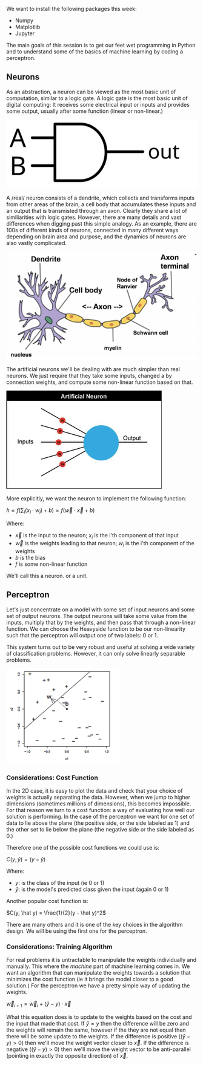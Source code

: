 We want to install the following packages this week:
  - Numpy
  - Matplotlib
  - Jupyter

The main goals of this session is to get our feet wet programming in Python and to understand some of the basics of machine learning by coding a perceptron.

## Neurons

As an abstraction, a neuron can be viewed as the most basic unit of computation, similar to a logic gate.
A logic gate is the most basic unit of digital computing: It receives some electrical input or inputs and provides some output, usually after some function (linear or non-linear.)

![alt text](AndGate.svg "And Gate")

A /real/ neuron consists of a dendrite, which collects and transforms inputs from other areas of the brain, a cell body that accumulates these inputs and an output that is transmisted through an axon.
Clearly they share a lot of similiarities with logic gates.
However, there are many details and vast differences when digging past this simple analogy.
As an example, there are 100s of different kinds of neurons, connected in many different ways depending on brain area and purpose, and the dynamics of neurons are also vastly complicated.

![alt text](neuron.jpg "Neuron")

The artificial neurons we'll be dealing with are much simpler than real neurons.
We just require that they take some inputs, changed a by connection weights, and compute some non-linear function based on that.

![alt text](artificialNeuron.jpg "Neuron")

More explicitly, we want the neuron to implement the following function:

$h = f\left( \displaystyle \sum_i \left(x_i \cdot w_i\right) + b \right) = f(\vec w \cdot \vec x + b)$

Where:
  - $\vec x$ is the input to the neuron; $x_i$ is the i'th component of that input
  - $\vec w$ is the weights leading to that neuron; $w_i$ is the i'th component of the weights
  - $b$ is the bias
  - $f$ is some non-linear function

We'll call this a neuron. or a unit.

## Perceptron

Let's just concentrate on a model with some set of input neurons and some set of output neurons.
The output neurons will take some value from the inputs, multiply that by the weights, and then pass that through a non-linear function.
We can choose the Heavyside function to be our non-linearity such that the perceptron will output one of two labels: 0 or 1.

This system turns out to be very robust and useful at solving a wide variety of classification problems.
However, it can only solve linearly separable problems.

![alt text](linearClassifier.png "Neuron")

### Considerations: Cost Function
In the 2D case, it is easy to plot the data and check that your choice of weights is actually separating the data.
However, when we jump to higher dimensions (sometimes millions of dimensions), this becomes impossible.
For that reason we turn to a cost function: a way of evaluating how well our solution is performing.
In the case of the perceptron we want for one set of data to lie above the plane (the positive side, or the side labeled as 1) and the other set to lie below the plane (the negative side or the side labeled as 0.)

Therefore one of the possible cost functions we could use is:

$C(y, \hat y) = (y -  \hat y)$

Where:
  - $y$: is the class of the input (ie 0 or 1)
  - $\hat y$: is the model's predicted class given the input (again 0 or 1)

Another popular cost function is:

$C(y, \hat y) = \frac{1}{2}(y -  \hat y)^2$

There are many others and it is one of the key choices in the algorithm design. We will be using the first one for the perceptron.


### Considerations: Training Algorithm
For real problems it is untractable to manipulate the weights individually and manually. This where the _machine_ part of machine learning comes in. We want an algorithm that can manipulate the weights towards a solution that minimizes the cost function (ie it brings the model closer to a good solution.) For the perceptron we have a pretty simple way of updating the weights.

$\vec w_{i+1} = \vec w_i + (\hat y - y)\cdot\vec x$

What this equation does is to update to the weights based on the cost and the input that made that cost. If $\hat y = y$ then the difference will be zero and the weights will remain the same, however if the they are not equal then there will be some update to the weights. If the difference is positive ($(\hat y - y) > 0$) then we'll move the weight vector closer to $\vec x$. If the difference is negative ($(\hat y - y) > 0$) then we'll move the weight vector to be anti-parallel (pointing in exactly the opposite direction) of $\vec x$.
